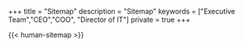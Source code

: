 +++
title = "Sitemap"
description = "Sitemap"
keywords = ["Executive Team","CEO","COO", "Director of IT"]
private = true
+++

{{< human-sitemap >}}